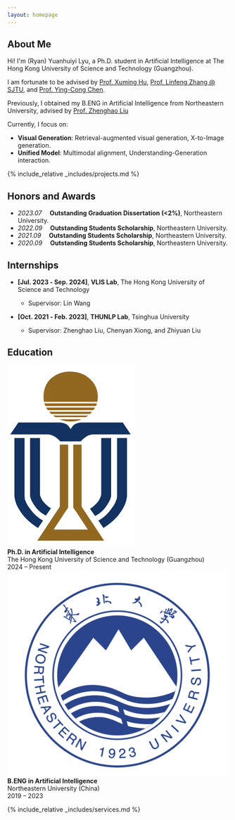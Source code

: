 ```yaml
---
layout: homepage
---
```


## About Me

Hi! I'm (Ryan) Yuanhuiyi Lyu, a Ph.D. student in Artificial Intelligence at The Hong Kong University of Science and Technology (Guangzhou).

I am fortunate to be advised by <a href="https://scholar.google.com/citations?user=dbBKbXoAAAAJ&hl=en">Prof. Xuming Hu</a>, <a href="https://scholar.google.com/citations?user=AK9VF30AAAAJ&hl=en">Prof. Linfeng Zhang @ SJTU</a>, and <a href="https://scholar.google.com/citations?user=n7j4bJUAAAAJ&hl=en">Prof. Ying-Cong Chen</a>.

Previously, I obtained my B.ENG in Artificial Intelligence from Northeastern University, advised by <a href="https://scholar.google.com/citations?user=4vrZRk0AAAAJ&hl=en">Prof. Zhenghao Liu</a>

Currently, I focus on:
- **Visual Generation**: Retrieval-augmented visual generation, X-to-Image generation.
- **Unified Model**: Multimodal alignment, Understanding-Generation interaction.


{% include_relative _includes/projects.md %}


## Honors and Awards

- *2023.07* &emsp;**Outstanding Graduation Dissertation (<2%)**, Northeastern University. 
- *2022.09* &emsp;**Outstanding Students Scholarship**, Northeastern University. 
- *2021.09* &emsp;**Outstanding Students Scholarship**, Northeastern University. 
- *2020.09* &emsp;**Outstanding Students Scholarship**, Northeastern University.


## Internships

- **[Jul. 2023 ‑ Sep. 2024]**, **VLIS Lab**, The Hong Kong University of Science and Technology
  - Supervisor: Lin Wang

- **[Oct. 2021 ‑ Feb. 2023]**, **THUNLP Lab**, Tsinghua University
  - Supervisor: Zhenghao Liu, Chenyan Xiong, and Zhiyuan Liu


## Education



<div class="edu-list">
  <div class="edu-item">
    <img class="edu-logo" src="/assets/img/logo_hkust.png" alt="HKUST(GZ) Logo" onerror="this.style.display='none'">
    <div class="edu-meta">
      <div class="edu-title"><strong>Ph.D. in Artificial Intelligence</strong></div>
      <div class="edu-school">The Hong Kong University of Science and Technology (Guangzhou)</div>
      <div class="edu-time">2024 – Present</div>
    </div>
  </div>
  <div class="edu-item">
    <img class="edu-logo" src="/assets/img/logo_neu.png" alt="Northeastern University Logo" onerror="this.style.display='none'">
    <div class="edu-meta">
      <div class="edu-title"><strong>B.ENG in Artificial Intelligence</strong></div>
      <div class="edu-school">Northeastern University (China)</div>
      <div class="edu-time">2019 – 2023</div>
    </div>
  </div>
  
</div>


{% include_relative _includes/services.md %}




<script type="text/javascript" id="clustrmaps" src="//clustrmaps.com/map_v2.js?d=Jd8OzMhdKMK1K5bnZn9Yn3pFyeY2ahWgCA6In0frwYc&cl=ffffff&w=a"></script>


